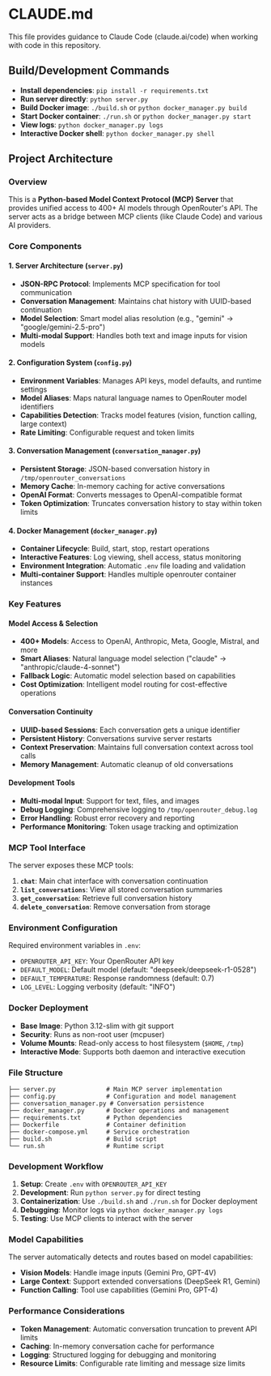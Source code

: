 # CLAUDE.md

This file provides guidance to Claude Code (claude.ai/code) when working with code in this repository.

## Build/Development Commands

- **Install dependencies**: `pip install -r requirements.txt`
- **Run server directly**: `python server.py`
- **Build Docker image**: `./build.sh` or `python docker_manager.py build`
- **Start Docker container**: `./run.sh` or `python docker_manager.py start`
- **View logs**: `python docker_manager.py logs`
- **Interactive Docker shell**: `python docker_manager.py shell`

## Project Architecture

### Overview
This is a **Python-based Model Context Protocol (MCP) Server** that provides unified access to 400+ AI models through OpenRouter's API. The server acts as a bridge between MCP clients (like Claude Code) and various AI providers.

### Core Components

#### 1. Server Architecture (`server.py`)
- **JSON-RPC Protocol**: Implements MCP specification for tool communication
- **Conversation Management**: Maintains chat history with UUID-based continuation
- **Model Selection**: Smart model alias resolution (e.g., "gemini" → "google/gemini-2.5-pro")
- **Multi-modal Support**: Handles both text and image inputs for vision models

#### 2. Configuration System (`config.py`)
- **Environment Variables**: Manages API keys, model defaults, and runtime settings
- **Model Aliases**: Maps natural language names to OpenRouter model identifiers
- **Capabilities Detection**: Tracks model features (vision, function calling, large context)
- **Rate Limiting**: Configurable request and token limits

#### 3. Conversation Management (`conversation_manager.py`)
- **Persistent Storage**: JSON-based conversation history in `/tmp/openrouter_conversations`
- **Memory Cache**: In-memory caching for active conversations
- **OpenAI Format**: Converts messages to OpenAI-compatible format
- **Token Optimization**: Truncates conversation history to stay within token limits

#### 4. Docker Management (`docker_manager.py`)
- **Container Lifecycle**: Build, start, stop, restart operations
- **Interactive Features**: Log viewing, shell access, status monitoring
- **Environment Integration**: Automatic `.env` file loading and validation
- **Multi-container Support**: Handles multiple openrouter container instances

### Key Features

#### Model Access & Selection
- **400+ Models**: Access to OpenAI, Anthropic, Meta, Google, Mistral, and more
- **Smart Aliases**: Natural language model selection ("claude" → "anthropic/claude-4-sonnet")
- **Fallback Logic**: Automatic model selection based on capabilities
- **Cost Optimization**: Intelligent model routing for cost-effective operations

#### Conversation Continuity
- **UUID-based Sessions**: Each conversation gets a unique identifier
- **Persistent History**: Conversations survive server restarts
- **Context Preservation**: Maintains full conversation context across tool calls
- **Memory Management**: Automatic cleanup of old conversations

#### Development Tools
- **Multi-modal Input**: Support for text, files, and images
- **Debug Logging**: Comprehensive logging to `/tmp/openrouter_debug.log`
- **Error Handling**: Robust error recovery and reporting
- **Performance Monitoring**: Token usage tracking and optimization

### MCP Tool Interface

The server exposes these MCP tools:

1. **`chat`**: Main chat interface with conversation continuation
2. **`list_conversations`**: View all stored conversation summaries
3. **`get_conversation`**: Retrieve full conversation history
4. **`delete_conversation`**: Remove conversation from storage

### Environment Configuration

Required environment variables in `.env`:
- `OPENROUTER_API_KEY`: Your OpenRouter API key
- `DEFAULT_MODEL`: Default model (default: "deepseek/deepseek-r1-0528")
- `DEFAULT_TEMPERATURE`: Response randomness (default: 0.7)
- `LOG_LEVEL`: Logging verbosity (default: "INFO")

### Docker Deployment

- **Base Image**: Python 3.12-slim with git support
- **Security**: Runs as non-root user (mcpuser)
- **Volume Mounts**: Read-only access to host filesystem (`$HOME`, `/tmp`)
- **Interactive Mode**: Supports both daemon and interactive execution

### File Structure

```
├── server.py              # Main MCP server implementation
├── config.py              # Configuration and model management
├── conversation_manager.py # Conversation persistence
├── docker_manager.py      # Docker operations and management
├── requirements.txt       # Python dependencies
├── Dockerfile             # Container definition
├── docker-compose.yml     # Service orchestration
├── build.sh               # Build script
└── run.sh                 # Runtime script
```

### Development Workflow

1. **Setup**: Create `.env` with `OPENROUTER_API_KEY`
2. **Development**: Run `python server.py` for direct testing
3. **Containerization**: Use `./build.sh` and `./run.sh` for Docker deployment
4. **Debugging**: Monitor logs via `python docker_manager.py logs`
5. **Testing**: Use MCP clients to interact with the server

### Model Capabilities

The server automatically detects and routes based on model capabilities:
- **Vision Models**: Handle image inputs (Gemini Pro, GPT-4V)
- **Large Context**: Support extended conversations (DeepSeek R1, Gemini)
- **Function Calling**: Tool use capabilities (Gemini Pro, GPT-4)

### Performance Considerations

- **Token Management**: Automatic conversation truncation to prevent API limits
- **Caching**: In-memory conversation cache for performance
- **Logging**: Structured logging for debugging and monitoring
- **Resource Limits**: Configurable rate limiting and message size limits